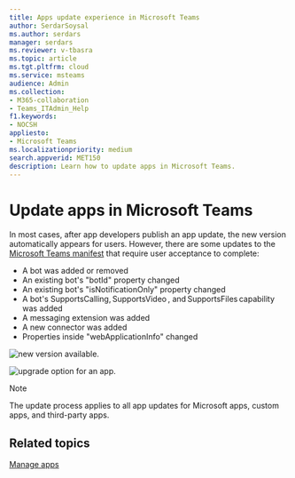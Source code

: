 ```yaml
---
title: Apps update experience in Microsoft Teams
author: SerdarSoysal
ms.author: serdars
manager: serdars
ms.reviewer: v-tbasra
ms.topic: article
ms.tgt.pltfrm: cloud
ms.service: msteams
audience: Admin
ms.collection: 
- M365-collaboration
- Teams_ITAdmin_Help
f1.keywords:
- NOCSH
appliesto: 
- Microsoft Teams
ms.localizationpriority: medium
search.appverid: MET150
description: Learn how to update apps in Microsoft Teams. 
---
```


# Update apps in Microsoft Teams

In most cases, after app developers publish an app update, the new version automatically appears for users. However, there are some updates to the <a href="/microsoftteams/platform/resources/schema/manifest-schema" target="_blank">Microsoft Teams manifest</a> that require user acceptance to complete:

* A bot was added or removed
* An existing bot's "botId" property changed
* An existing bot's "isNotificationOnly" property changed
* A bot's SupportsCalling, SupportsVideo , and SupportsFiles capability was added
* A messaging extension was added
* A new connector was added
* Properties inside "webApplicationInfo" changed

![new version available.](media/manage-your-custom-apps-update1.png)

![upgrade option for an app.](media/manage-your-custom-apps-update2.png)

> [!NOTE] 
> The update process applies to all app updates for Microsoft apps, custom apps, and third-party apps. 

## Related topics

[Manage apps](manage-apps.md)
